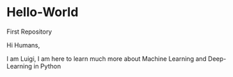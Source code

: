 # Hello-World
First Repository

Hi Humans, 

I am Luigi, I am here to learn much more about Machine Learning and Deep-Learning in Python
